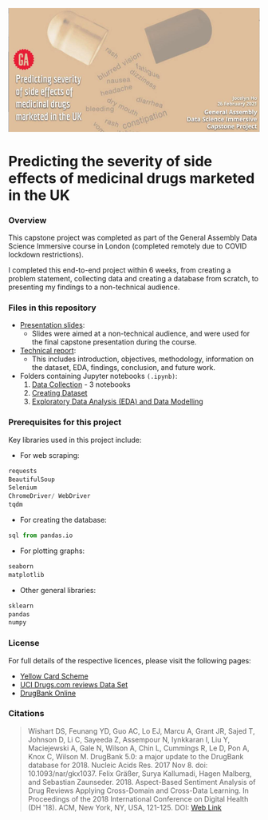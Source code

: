 ![](./banner.png)

# Predicting the severity of side effects of medicinal drugs marketed in the UK

### Overview
This capstone project was completed as part of the General Assembly Data Science Immersive course in London (completed remotely due to COVID lockdown restrictions).

I completed this end-to-end project within 6 weeks, from creating a problem statement, collecting data and creating a database from scratch, to presenting my findings to a non-technical audience.


### Files in this repository
- [Presentation slides](https://github.com/jocelynho/ga_capstone/blob/57f6d026c7c1f9d1b717007e2170079e1a1de7d3/slides/Jocelyn_Ho_Capstone_Presentation.pdf):
    - Slides were aimed at a non-technical audience, and were used for the final capstone presentation during the course.
- [Technical report](https://github.com/jocelynho/ga_capstone/tree/master/technical_report):
    - This includes introduction, objectives, methodology, information on the dataset, EDA, findings, conclusion, and future work.
- Folders containing Jupyter notebooks `(.ipynb)`:
    1) [Data Collection](https://github.com/jocelynho/ga_capstone/blob/master/1_data_collection) - 3 notebooks 
    2) [Creating Dataset]()
    3) [Exploratory Data Analysis (EDA) and Data Modelling]()



### Prerequisites for this project
Key libraries used in this project include:
- For web scraping:
```python
requests
BeautifulSoup
Selenium
ChromeDriver/ WebDriver
tqdm
```
- For creating the database:
```python
sql from pandas.io
```
- For plotting graphs:
```python
seaborn
matplotlib
```
- Other general libraries:
```python
sklearn
pandas
numpy
```


### License
For full details of the respective licences, please visit the following pages:
- [Yellow Card Scheme](https://yellowcard.mhra.gov.uk/iDAP/)
- [UCI Drugs.com reviews Data Set](https://archive.ics.uci.edu/ml/datasets/Drug+Review+Dataset+%28Drugs.com%29)
- [DrugBank Online](https://go.drugbank.com/)


### Citations
> Wishart DS, Feunang YD, Guo AC, Lo EJ, Marcu A, Grant JR, Sajed T, Johnson D, Li C, Sayeeda Z, Assempour N, Iynkkaran I, Liu Y, Maciejewski A, Gale N, Wilson A, Chin L, Cummings R, Le D, Pon A, Knox C, Wilson M. DrugBank 5.0: a major update to the DrugBank database for 2018. Nucleic Acids Res. 2017 Nov 8. doi: 10.1093/nar/gkx1037.
> Felix Gräßer, Surya Kallumadi, Hagen Malberg, and Sebastian Zaunseder. 2018. Aspect-Based Sentiment Analysis of Drug Reviews Applying Cross-Domain and Cross-Data Learning. In Proceedings of the 2018 International Conference on Digital Health (DH '18). ACM, New York, NY, USA, 121-125. DOI: [Web Link](https://dl.acm.org/doi/10.1145/3194658.3194677)
